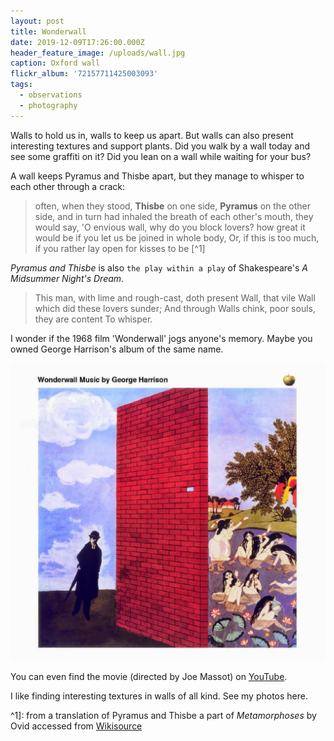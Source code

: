 ```yaml
---
layout: post
title: Wonderwall
date: 2019-12-09T17:26:00.000Z
header_feature_image: /uploads/wall.jpg
caption: Oxford wall
flickr_album: '72157711425003093'
tags:
  - observations
  - photography
---
```


Walls to hold us in, walls to keep us apart. But walls can also present interesting textures and support plants. Did you walk by a wall today and see some graffiti on it? Did you lean on a wall while waiting for your bus?

A wall keeps Pyramus and Thisbe apart, but they manage to whisper to each other through a crack:

>often, when they stood, **Thisbe** on one side, **Pyramus** on the other side, and in turn had inhaled the breath of each other's mouth,
>they would say, 'O envious wall, why do you block lovers?
>how great it would be if you let us be joined in whole body,
>Or, if this is too much, if you rather lay open for kisses to be [^1]

_Pyramus and Thisbe_ is also `the play within a play` of Shakespeare's _A Midsummer Night's Dream_.

>This man, with lime and rough-cast, doth present
>Wall, that vile Wall which did these lovers sunder;
>And through Walls chink, poor souls, they are content
>To whisper.

I wonder if the 1968 film 'Wonderwall' jogs anyone's memory. Maybe you owned George Harrison's album of the same name.

![Wonderwall Music by George Harrison](/uploads/wonderwall.jpg "Wonderwall Music by George Harrison")

You can even find the movie (directed by Joe Massot) on [YouTube][de90e908].

  [de90e908]: https://youtu.be/P2e3HeBgHKE "Wonderwall."

I like finding interesting textures in walls of all kind. See my photos here.

^1]: from a translation of Pyramus and Thisbe a part of _Metamorphoses_ by Ovid accessed from [Wikisource][9720f898]

  [9720f898]: https://en.wikisource.org/wiki/Translation:Metamorphoses/Pyramus_and_Thisbe "Wikisource"
